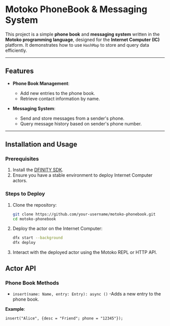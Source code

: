 # Motoko PhoneBook & Messaging System

This project is a simple **phone book** and **messaging system** written in the **Motoko programming language**, designed for the **Internet Computer (IC)** platform. It demonstrates how to use `HashMap` to store and query data efficiently.

---

## Features

- **Phone Book Management**:
  - Add new entries to the phone book.
  - Retrieve contact information by name.

- **Messaging System**:
  - Send and store messages from a sender's phone.
  - Query message history based on sender's phone number.

---

## Installation and Usage

### Prerequisites

1. Install the [DFINITY SDK](https://internetcomputer.org/docs/current/developer-docs/quickstart/).
2. Ensure you have a stable environment to deploy Internet Computer actors.

### Steps to Deploy

1. Clone the repository:
   ```bash
   git clone https://github.com/your-username/motoko-phonebook.git
   cd motoko-phonebook

2. Deploy the actor on the Internet Computer:
   ```bash
   dfx start --background
   dfx deploy

3. Interact with the deployed actor using the Motoko REPL or HTTP API.

## Actor API

### Phone Book Methods

- `insert(name: Name, entry: Entry): async ()`
  -Adds a new entry to the phone book.

**Example**:
```motoko
insert("Alice", {desc = "Friend"; phone = "12345"});

